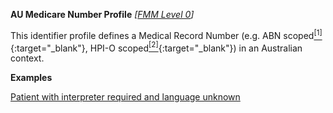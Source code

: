 **AU Medicare Number Profile**  *[[FMM Level 0](guidance.html)]*

This identifier profile defines a Medical Record Number (e.g. ABN scoped[<sup>[1]</sup>](http://ns.electronichealth.net.au/id/abn-scoped/medicalrecord/1.0/index.html){:target="_blank"}, HPI-O scoped[<sup>[2]</sup>](http://ns.electronichealth.net.au/id/hpio-scoped/medicalrecord/1.0/index.html){:target="_blank"}) in an Australian context.

**Examples**

[Patient with interpreter required and language unknown](Patient-example7.html)
